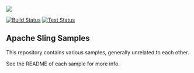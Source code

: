 [<img src="https://sling.apache.org/res/logos/sling.png"/>](https://sling.apache.org)

 [![Build Status](https://builds.apache.org/buildStatus/icon?job=Sling/sling-samples/master)](https://builds.apache.org/job/Sling/job/sling-samples/job/master) [![Test Status](https://img.shields.io/jenkins/t/https/builds.apache.org/job/Sling/job/sling-samples/job/master.svg)](https://builds.apache.org/job/Sling/job/sling-samples/job/master/test_results_analyzer/) 

Apache Sling Samples
---

This repository contains various samples, generally unrelated to each other.

See the README of each sample for more info.